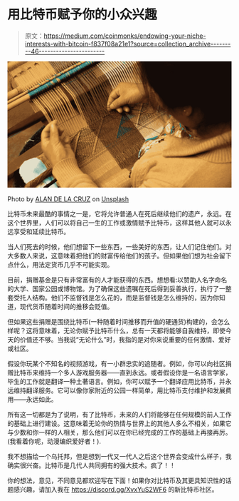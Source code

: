 # 用比特币赋予你的小众兴趣

> 原文：<https://medium.com/coinmonks/endowing-your-niche-interests-with-bitcoin-f837f08a21e1?source=collection_archive---------46----------------------->

![](img/3a2c0d00e2df545d46c95c9167e250ad.png)

Photo by [ALAN DE LA CRUZ](https://unsplash.com/@alandelacruz4?utm_source=medium&utm_medium=referral) on [Unsplash](https://unsplash.com?utm_source=medium&utm_medium=referral)

比特币未来最酷的事情之一是，它将允许普通人在死后继续他们的遗产，永远。在这个世界里，人们可以将自己一生的工作或激情赋予比特币，这样其他人就可以永远享受和延续比特币。

当人们死去的时候，他们想留下一些东西，一些美好的东西，让人们记住他们。对大多数人来说，这意味着把他们的财富传给他们的孩子。但如果他们想为社会留下点什么，用法定货币几乎不可能实现。

目前，捐赠基金是只有非常富有的人才能获得的东西。想想看:以赞助人名字命名的大学、国家公园或博物馆。为了确保这些遗嘱在死后得到妥善执行，执行了一整套受托人结构。他们不监督钱是怎么花的，而是监督钱是怎么维持的，因为你知道，现代货币随着时间的推移会贬值。

但如果这些捐赠是围绕比特币(一种随着时间推移而升值的硬通货)构建的，会怎么样呢？这将意味着，无论你赋予比特币什么，总有一天都将能够自我维持，即使今天的价值还不够。当我说“无论什么”时，我指的是对你来说重要的任何激情、爱好或社区。

假设你玩某个不知名的视频游戏，有一小群忠实的追随者。例如，你可以向社区捐赠比特币来维持一个多人游戏服务器——直到永远。或者假设你是一名语言学家，毕生的工作就是翻译一种土著语言。例如，你可以赋予一个翻译应用比特币，并永远维持翻译服务。它可以像你家附近的公园一样简单，用比特币支付维护和发展费用——永远如此。

所有这一切都是为了说明，有了比特币，未来的人们将能够在任何规模的前人工作的基础上进行建设。这意味着无论你的热情与世界上的其他人多么不相关，如果它与少数和你一样的人相关，那么他们可以在你已经完成的工作的基础上再接再厉。(我看着你呢，动漫编织爱好者！).

我不想描绘一个乌托邦，但是想到一代又一代人之后这个世界会变成什么样子，我确实很兴奋。比特币是几代人共同拥有的强大技术。疯了！！

你的想法，意见，不同意见都欢迎写在下面！如果你对比特币及其更具知识性的话题感兴趣，请加入我在 https://discord.gg/XvxYuS2WF6 的新比特币社区。